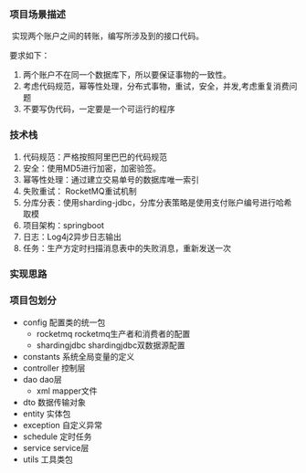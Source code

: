 ### 项目场景描述
​      实现两个账户之间的转账，编写所涉及到的接口代码。

要求如下：

1. 两个账户不在同一个数据库下，所以要保证事物的一致性。
2. 考虑代码规范，幂等性处理，分布式事物，重试，安全，并发,考虑重复消费问题
3. 不要写伪代码，一定要是一个可运行的程序

### 技术栈
1. 代码规范：严格按照阿里巴巴的代码规范
2. 安全：使用MD5进行加密，加密验签。
3. 幂等性处理：通过建立交易单号的数据库唯一索引
4. 失败重试： RocketMQ重试机制
5. 分库分表：使用sharding-jdbc，分库分表策略是使用支付账户编号进行哈希取模
6. 项目架构：springboot
7. 日志：Log4j2异步日志输出
8. 任务：生产方定时扫描消息表中的失败消息，重新发送一次

### 实现思路
 

### 项目包划分
  - config 配置类的统一包
    - rocketmq  rocketmq生产者和消费者的配置
    - shardingjdbc  shardingjdbc双数据源配置
  - constants 系统全局变量的定义
  - controller 控制层
  - dao  dao层
    - xml  mapper文件
  - dto 数据传输对象
  - entity 实体包
  - exception  自定义异常
  - schedule  定时任务
  - service service层
  - utils  工具类包
